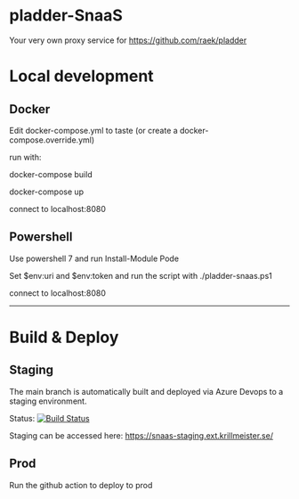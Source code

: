 # pladder-SnaaS

Your very own proxy service for https://github.com/raek/pladder


# Local development

## Docker

Edit docker-compose.yml to taste (or create a docker-compose.override.yml)

run with:

docker-compose build

docker-compose up

connect to localhost:8080

## Powershell

Use powershell 7 and run Install-Module Pode

Set $env:uri and $env:token and run the script with ./pladder-snaas.ps1

connect to localhost:8080


----------------------------

# Build & Deploy

## Staging

The main branch is automatically built and deployed via Azure Devops to a staging environment.

Status:
[![Build Status](https://dev.azure.com/krillmeister/pladder-SnaaS/_apis/build/status/DasKrillmeister.pladder-SnaaS?branchName=main)](https://dev.azure.com/krillmeister/pladder-SnaaS/_build/latest?definitionId=1&branchName=main)

Staging can be accessed here:
https://snaas-staging.ext.krillmeister.se/


## Prod

Run the github action to deploy to prod
